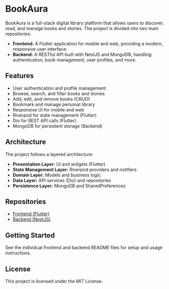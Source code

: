 # BookAura

BookAura is a full-stack digital library platform that allows users to discover, read, and manage books and stories. The project is divided into two main repositories:

- **Frontend:** A Flutter application for mobile and web, providing a modern, responsive user interface.
- **Backend:** A RESTful API built with NestJS and MongoDB, handling authentication, book management, user profiles, and more.

## Features

- User authentication and profile management
- Browse, search, and filter books and stories
- Add, edit, and remove books (CRUD)
- Bookmark and manage personal library
- Responsive UI for mobile and web
- Riverpod for state management (Flutter)
- Dio for REST API calls (Flutter)
- MongoDB for persistent storage (Backend)

## Architecture

The project follows a layered architecture:

- **Presentation Layer:** UI and widgets (Flutter)
- **State Management Layer:** Riverpod providers and notifiers
- **Domain Layer:** Models and business logic
- **Data Layer:** API services (Dio) and repositories
- **Persistence Layer:** MongoDB and SharedPreferences

## Repositories

- [Frontend (Flutter)](https://github.com/your-org/bookaura-frontend)
- [Backend (NestJS)](https://github.com/your-org/bookaura-backend)

## Getting Started

See the individual frontend and backend README files for setup and usage instructions.

## License

This project is licensed under the MIT License.
